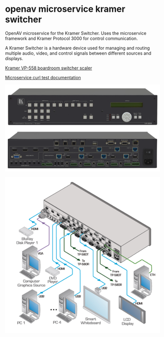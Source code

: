 # openav microservice kramer switcher

OpenAV microservice for the Kramer Switcher.  Uses the microservice framework and Kramer Protocol 3000 for control communication.

A Kramer Switcher is a hardware device used for managing and routing multiple audio, video, and control signals between different sources and displays.

[Kramer VP-558 boardroom switcher scaler](https://www1.kramerav.com/us/product/vp-558)

[Microservice curl test documentation](https://github.com/Dartmouth-OpenAV/documentation/blob/main/curl_test_readme.md)

![](https://github.com/Dartmouth-OpenAV/microservice-kramer-switcher/blob/main/photo.png)

![](https://github.com/Dartmouth-OpenAV/microservice-kramer-switcher/blob/main/diagram.png)
